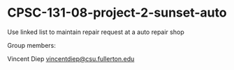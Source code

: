 # CPSC-131-08-project-2-sunset-auto
Use linked list to maintain repair request at a auto repair shop

Group members:

Vincent Diep vincentdiep@csu.fullerton.edu
